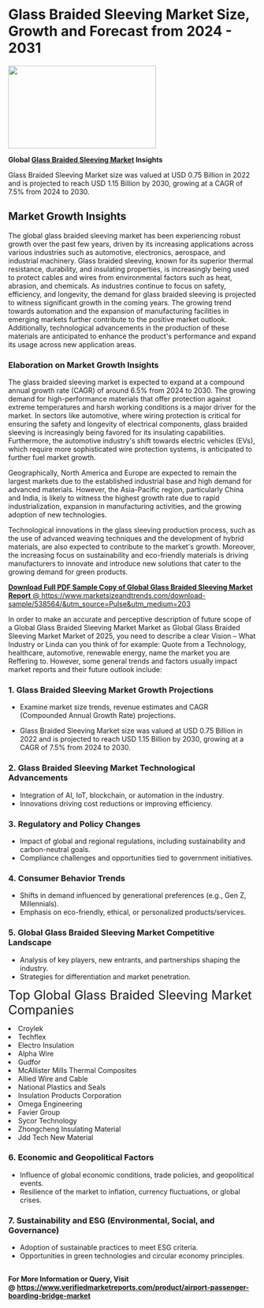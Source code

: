 <H1>Glass Braided Sleeving Market Size, Growth and Forecast from 2024 - 2031</H1><img class="aligncenter size-medium wp-image-584254" src="https://thirdeyenews.in/wp-content/uploads/2024/09/Global-Market-Research-300x168.jpeg" alt="" width="300" height="168" /><p><strong>Global&nbsp;<a href="https://www.marketsizeandtrends.com/download-sample/538564/&amp;utm_source=Pulse&amp;utm_medium=203">Glass Braided Sleeving Market</a> Insights</strong></p><p>Glass Braided Sleeving Market size was valued at USD 0.75 Billion in 2022 and is projected to reach USD 1.15 Billion by 2030, growing at a CAGR of 7.5% from 2024 to 2030.</p><p><h2>Market Growth Insights</h2> <p>The global glass braided sleeving market has been experiencing robust growth over the past few years, driven by its increasing applications across various industries such as automotive, electronics, aerospace, and industrial machinery. Glass braided sleeving, known for its superior thermal resistance, durability, and insulating properties, is increasingly being used to protect cables and wires from environmental factors such as heat, abrasion, and chemicals. As industries continue to focus on safety, efficiency, and longevity, the demand for glass braided sleeving is projected to witness significant growth in the coming years. The growing trend towards automation and the expansion of manufacturing facilities in emerging markets further contribute to the positive market outlook. Additionally, technological advancements in the production of these materials are anticipated to enhance the product's performance and expand its usage across new application areas.</p> <p><a href="#"></a></p> <h3>Elaboration on Market Growth Insights</h3> <p>The glass braided sleeving market is expected to expand at a compound annual growth rate (CAGR) of around 6.5% from 2024 to 2030. The growing demand for high-performance materials that offer protection against extreme temperatures and harsh working conditions is a major driver for the market. In sectors like automotive, where wiring protection is critical for ensuring the safety and longevity of electrical components, glass braided sleeving is increasingly being favored for its insulating capabilities. Furthermore, the automotive industry's shift towards electric vehicles (EVs), which require more sophisticated wire protection systems, is anticipated to further fuel market growth.</p> <p>Geographically, North America and Europe are expected to remain the largest markets due to the established industrial base and high demand for advanced materials. However, the Asia-Pacific region, particularly China and India, is likely to witness the highest growth rate due to rapid industrialization, expansion in manufacturing activities, and the growing adoption of new technologies.</p> <p>Technological innovations in the glass sleeving production process, such as the use of advanced weaving techniques and the development of hybrid materials, are also expected to contribute to the market's growth. Moreover, the increasing focus on sustainability and eco-friendly materials is driving manufacturers to innovate and introduce new solutions that cater to the growing demand for green products.</p> <p><a href="#"></p><p><span class=""><strong>Download Full PDF Sample Copy of Global Glass Braided Sleeving Market Report</strong> @ <a href="https://www.marketsizeandtrends.com/download-sample/538564/&amp;utm_source=Pulse&amp;utm_medium=203" target="_blank">https://www.marketsizeandtrends.com/download-sample/538564/&amp;utm_source=Pulse&amp;utm_medium=203</a></span></p><p>In order to make an accurate and perceptive description of future scope of a Global&nbsp;Glass Braided Sleeving Market Market as Global&nbsp;Glass Braided Sleeving Market Market of 2025, you need to describe a clear Vision &ndash; What Industry or Linda can you think of for example: Quote from a Technology, healthcare, automotive, renewable energy, name the market you are Reffering to. However, some general trends and factors usually impact market reports and their future outlook include:</p><h3>1.&nbsp;<strong>Glass Braided Sleeving Market Growth Projections</strong></h3><ul><li>Examine market size trends, revenue estimates and CAGR (Compounded Annual Growth Rate) projections.</li><li><p>Glass Braided Sleeving Market size was valued at USD 0.75 Billion in 2022 and is projected to reach USD 1.15 Billion by 2030, growing at a CAGR of 7.5% from 2024 to 2030.</p></li></ul><h3>2.&nbsp;<strong>Glass Braided Sleeving Market Technological Advancements</strong></h3><ul><li>Integration of AI, IoT, blockchain, or automation in the industry.</li><li>Innovations driving cost reductions or improving efficiency.</li></ul><h3>3.&nbsp;<strong>Regulatory and Policy Changes</strong></h3><ul><li>Impact of global and regional regulations, including sustainability and carbon-neutral goals.</li><li>Compliance challenges and opportunities tied to government initiatives.</li></ul><h3>4.&nbsp;<strong>Consumer Behavior Trends</strong></h3><ul><li>Shifts in demand influenced by generational preferences (e.g., Gen Z, Millennials).</li><li>Emphasis on eco-friendly, ethical, or personalized products/services.</li></ul><h3>5.&nbsp;<strong>Global Glass Braided Sleeving Market Competitive Landscape</strong></h3><ul><li>Analysis of key players, new entrants, and partnerships shaping the industry.</li><li>Strategies for differentiation and market penetration.</li></ul><p data-pm-slice="1 1 []"><span style="color: inherit; font-family: inherit; font-size: 25px;">Top Global Glass Braided Sleeving Market Companies</span></p><div class="" data-test-id=""><p><li>Croylek</li><li> Techflex</li><li> Electro Insulation</li><li> Alpha Wire</li><li> Gudfor</li><li> McAllister Mills Thermal Composites</li><li> Allied Wire and Cable</li><li> National Plastics and Seals</li><li> Insulation Products Corporation</li><li> Omega Engineering</li><li> Favier Group</li><li> Sycor Technology</li><li> Zhongcheng Insulating Material</li><li> Jdd Tech New Material</li></p></div><h3>6.&nbsp;<strong>Economic and Geopolitical Factors</strong></h3><ul><li>Influence of global economic conditions, trade policies, and geopolitical events.</li><li>Resilience of the market to inflation, currency fluctuations, or global crises.</li></ul><h3>7.&nbsp;<strong>Sustainability and ESG (Environmental, Social, and Governance)</strong></h3><ul><li>Adoption of sustainable practices to meet ESG criteria.</li><li>Opportunities in green technologies and circular economy principles.</li></ul><h2><strong style="font-size: 14px;">For More Information or Query, Visit @&nbsp;</strong><a style="background-color: #ffffff; font-size: 14px;" href="https://www.marketsizeandtrends.com/report/glass-braided-sleeving-market/" target="_blank">https://www.verifiedmarketreports.com/product/airport-passenger-boarding-bridge-market</a></h2>
